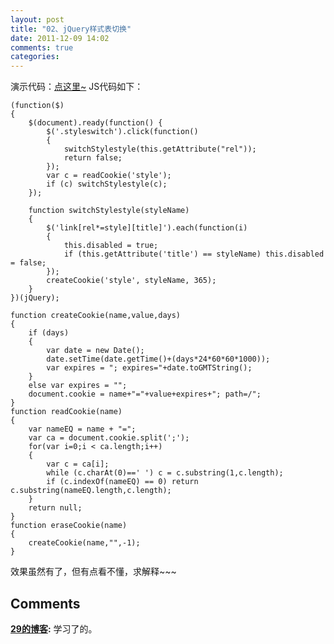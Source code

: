 ```yaml
---
layout: post
title: "02、jQuery样式表切换"
date: 2011-12-09 14:02
comments: true
categories: 
---
```


演示代码：[点这里~](http://www.nowhisky.com/jQuery/demo02.html) JS代码如下： 
    
    
    (function($)
    {
    	$(document).ready(function() {
    		$('.styleswitch').click(function()
    		{
    			switchStylestyle(this.getAttribute("rel"));
    			return false;
    		});
    		var c = readCookie('style');
    		if (c) switchStylestyle(c);
    	});
    
    	function switchStylestyle(styleName)
    	{
    		$('link[rel*=style][title]').each(function(i)
    		{
    			this.disabled = true;
    			if (this.getAttribute('title') == styleName) this.disabled = false;
    		});
    		createCookie('style', styleName, 365);
    	}
    })(jQuery);
    
    function createCookie(name,value,days)
    {
    	if (days)
    	{
    		var date = new Date();
    		date.setTime(date.getTime()+(days*24*60*60*1000));
    		var expires = "; expires="+date.toGMTString();
    	}
    	else var expires = "";
    	document.cookie = name+"="+value+expires+"; path=/";
    }
    function readCookie(name)
    {
    	var nameEQ = name + "=";
    	var ca = document.cookie.split(';');
    	for(var i=0;i < ca.length;i++)
    	{
    		var c = ca[i];
    		while (c.charAt(0)==' ') c = c.substring(1,c.length);
    		if (c.indexOf(nameEQ) == 0) return c.substring(nameEQ.length,c.length);
    	}
    	return null;
    }
    function eraseCookie(name)
    {
    	createCookie(name,"",-1);
    }

效果虽然有了，但有点看不懂，求解释~~~

## Comments

**[29的博客](#25 "2011-12-09 22:19:13"):** 学习了的。

